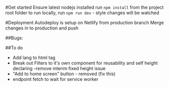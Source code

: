 #Get started
Ensure latest nodejs installed
run `npm install` from the project root folder
to run locally, run `npm run dev` - style changes will be watched

#Deployment
Autodeploy is setup on Netlify from production branch
Merge changes in to production and push

##Bugs:


##To do
* Add lang to html tag
* Break out Filters to it's own component for reusability and self height declaring -remove interim fixed height issue
* "Add to home screen" button - removed (fix this)
* endpoint fetch to wait for service worker

